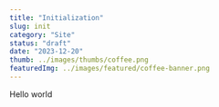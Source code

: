 ```yaml
---
title: "Initialization"
slug: init
category: "Site"
status: "draft"
date: "2023-12-20"
thumb: ../images/thumbs/coffee.png
featuredImg: ../images/featured/coffee-banner.png
---
```


Hello world
